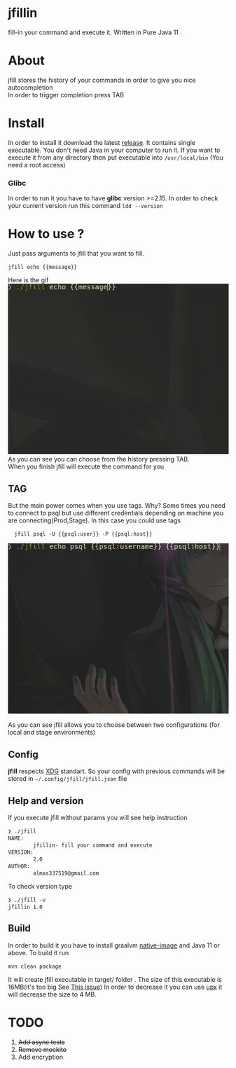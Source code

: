 # jfillin
 fill-in your command and execute it. Written in Pure Java 11 .

# About
jfill stores the history of your commands in order to give you nice autocompletion\
In order to trigger completion press TAB

# Install
In order to install it download the latest [release](https://github.com/strogiyotec/jfillin/releases/tag/1).
It contains single executable. You don't need Java in your computer to run it.
If you want to execute it from any directory then put executable into `/usr/local/bin` (You need a root access)

### Glibc
In order to run it you have to have **glibc** version >=2.15.
In order to check your current version run this command `ldd --version`

# How to use ? 

Just pass arguments to jfill that you want to fill.

```
jfill echo {{message}} 
```

Here is the gif\
![Gif1](https://raw.githubusercontent.com/strogiyotec/jfillin/master/images/notTag.gif) \
As you can see you can choose from the history pressing TAB.\
When you finish jfill will execute the command for you

## TAG
But the main power comes when you use tags. Why?
Some times you need to connect to psql but use different credentials depending
on machine you are connecting(Prod,Stage).
In this case you could use tags

```
  jfill psql -U {{psql:user}} -P {{psql:host}}
```

![Gif1](https://raw.githubusercontent.com/strogiyotec/jfillin/master/images/tag.gif)

As you can see jfill allows you to choose between two configurations (for local and stage environments)

## Config

**jfill** respects [XDG](https://specifications.freedesktop.org/basedir-spec/basedir-spec-latest.html) standart. So your config 
with previous commands will be stored in `~/.config/jfill/jfill.json` file

## Help and version
If you execute jfill without params you will see help instruction

```
❯ ./jfill 
NAME:
        jfillin- fill your command and execute
VERSION:
        2.0
AUTHOR:
        almas337519@gmail.com

```

To check version type

```
❯ ./jfill -v
jfillin 1.0
```

## Build
In order to build it you have to install graalvm [native-image](https://www.graalvm.org/docs/reference-manual/native-image/) and Java 11 or above.
To build it run 
```
mvn clean package
```
It will create jfill executable in target/ folder . The size of this executable is 16MB(it's too big See [This issue](https://github.com/oracle/graal/issues/287))
In order to decrease it you can use [upx](https://github.com/upx/upx) it will decrease the size to 4 MB.

# TODO
1. ~~Add async tests~~
2. ~~Remove mockito~~
3. Add encryption
